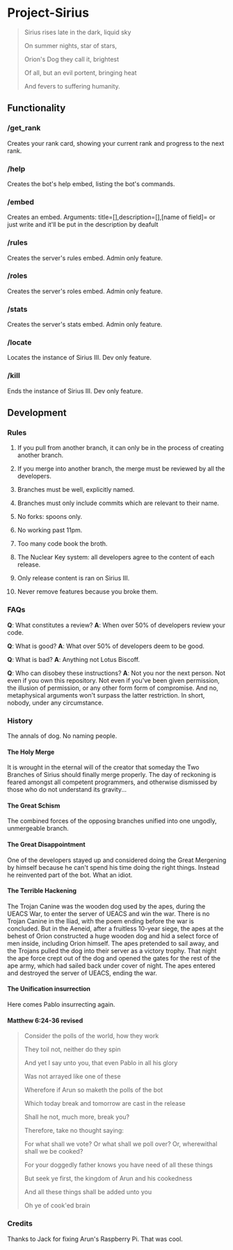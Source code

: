 # Project-Sirius

>   Sirius rises late in the dark, liquid sky
>   
>   On summer nights, star of stars,
>   
>   Orion's Dog they call it, brightest
>   
>   Of all, but an evil portent, bringing heat
>   
>   And fevers to suffering humanity.

## Functionality

### /get_rank

Creates your rank card, showing your current rank and progress to the next rank.

### /help

Creates the bot's help embed, listing the bot's commands.

### /embed

Creates an embed. Arguments: title=[],description=[],[name of field]= or just write and it'll be put in the description by deafult

### /rules

Creates the server's rules embed.
Admin only feature.

### /roles

Creates the server's roles embed.
Admin only feature.

### /stats

Creates the server's stats embed.
Admin only feature.

### /locate

Locates the instance of Sirius III.
Dev only feature.

### /kill

Ends the instance of Sirius III.
Dev only feature.

## Development

### Rules

1. If you pull from another branch, it can only be in the process of creating another branch.
2. If you merge into another branch, the merge must be reviewed by all the developers.
3. Branches must be well, explicitly named.
4. Branches must only include commits which are relevant to their name.
5. No forks: spoons only.
6. No working past 11pm.

7. Too many code book the broth.
8. The Nuclear Key system: all developers agree to the content of each release.
9. Only release content is ran on Sirius III.
10. Never remove features because you broke them.

### FAQs

**Q**: What constitutes a review?
**A**: When over 50% of developers review your code.

**Q**: What is good?
**A**: What over 50% of developers deem to be good.

**Q**: What is bad?
**A**: Anything not Lotus Biscoff.

**Q**: Who can disobey these instructions?
**A**: Not you nor the next person. Not even if you own this repository. Not even if you've been given permission, the illusion of permission, or any other form form of compromise. And no, metaphysical arguments won't surpass the latter restriction. In short, nobody, under any circumstance.

### History

The annals of dog.
No naming people.

#### The Holy Merge

It is wrought in the eternal will of the creator that someday the Two Branches of Sirius should finally merge properly. The day of reckoning is feared amongst all competent programmers, and otherwise dismissed by those who do not understand its gravity...

#### The Great Schism

The combined forces of the opposing branches unified into one ungodly, unmergeable branch.

#### The Great Disappointment

One of the developers stayed up and considered doing the Great Mergening by himself because he can't spend his time doing the right things. Instead he reinvented part of the bot. What an idiot.

#### The Terrible Hackening

The Trojan Canine was the wooden dog used by the apes, during the UEACS War, to enter the server of UEACS and win the war. There is no Trojan Canine in the Iliad, with the poem ending before the war is concluded. But in the Aeneid, after a fruitless 10-year siege, the apes at the behest of Orion constructed a huge wooden dog and hid a select force of men inside, including Orion himself. The apes pretended to sail away, and the Trojans pulled the dog into their server as a victory trophy. That night the ape force crept out of the dog and opened the gates for the rest of the ape army, which had sailed back under cover of night. The apes entered and destroyed the server of UEACS, ending the war.

#### The Unification insurrection

Here comes Pablo insurrecting again.

#### Matthew 6:24-36 revised

>   Consider the polls of the world, how they work
>   
>   They toil not, neither do they spin
>   
>   And yet I say unto you, that even Pablo in all his glory
>   
>   Was not arrayed like one of these
>   
>   Wherefore if Arun so maketh the polls of the bot
>   
>   Which today break and tomorrow are cast in the release
>   
>   Shall he not, much more, break you?
>   
>   Therefore, take no thought saying:
>   
>   For what shall we vote? Or what shall we poll over? Or, wherewithal shall we be cooked?
>   
>   For your doggedly father knows you have need of all these things
>   
>   But seek ye first, the kingdom of Arun and his cookedness
>   
>   And all these things shall be added unto you
>   
>   Oh ye of cook'ed brain

### Credits

Thanks to Jack for fixing Arun's Raspberry Pi. That was cool.
